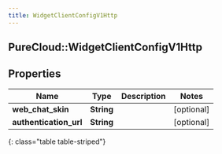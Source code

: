 ```yaml
---
title: WidgetClientConfigV1Http
---
```

## PureCloud::WidgetClientConfigV1Http

## Properties

|Name | Type | Description | Notes|
|------------ | ------------- | ------------- | -------------|
| **web_chat_skin** | **String** |  | [optional] |
| **authentication_url** | **String** |  | [optional] |
{: class="table table-striped"}


